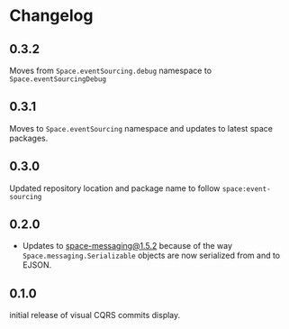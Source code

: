 Changelog
=========

## 0.3.2
Moves from `Space.eventSourcing.debug` namespace to `Space.eventSourcingDebug`

## 0.3.1
Moves to `Space.eventSourcing` namespace and updates to latest space packages.

## 0.3.0
Updated repository location and package name to follow `space:event-sourcing`

## 0.2.0
- Updates to space-messaging@1.5.2 because of the way `Space.messaging.Serializable`
objects are now serialized from and to EJSON.

## 0.1.0
initial release of visual CQRS commits display.
